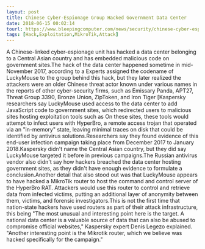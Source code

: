 ```yaml
---
layout: post
title: Chinese Cyber-Espionage Group Hacked Government Data Center
date: 2018-06-15 00:02:14
tourl: https://www.bleepingcomputer.com/news/security/chinese-cyber-espionage-group-hacked-government-data-center/
tags: [Hack,Exploitation,MikroTik,Attack]
---
```

A Chinese-linked cyber-espionage unit has hacked a data center belonging to a Central Asian country and has embedded malicious code on government sites.The hack of the data center happened sometime in mid-November 2017, according to a Experts assigned the codename of LuckyMouse to the group behind this hack, but they later realized the attackers were an older Chinese threat actor known under various names in the reports of other cyber-security firms, such as Emissary Panda, APT27, Threat Group 3390, Bronze Union, ZipToken, and Iron Tiger [Kaspersky researchers say LuckyMouse used access to the data center to add JavaScript code to government sites, which redirected users to malicious sites hosting exploitation tools such as On these sites, these tools would attempt to infect users with HyperBro, a remote access trojan that operated via an "in-memory" state, leaving minimal traces on disk that could be identified by antivirus solutions.Researchers say they found evidence of this end-user infection campaign taking place from December 2017 to January 2018.Kaspersky didn't name the Central Asian country, but they did say LuckyMouse targeted it before in previous campaigns.The Russian antivirus vendor also didn't say how hackers breached the data center hosting government sites, as they didn't have enough evidence to formulate a conclusion.Another detail that also stood out was that LuckyMouse appears to have hacked a MikroTik router to host the command and control server of the HyperBro RAT. Attackers would use this router to control and retrieve data from infected victims, putting an additional layer of anonymity between them, victims, and forensic investigators.This is not the first time that nation-state hackers have used routers as part of their attack infrastructure, this being "The most unusual and interesting point here is the target. A national data center is a valuable source of data that can also be abused to compromise official websites," Kaspersky expert Denis Legezo explained. "Another interesting point is the Mikrotik router, which we believe was hacked specifically for the campaign."